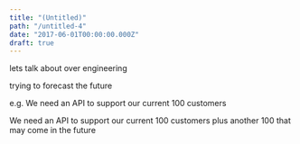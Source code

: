 ```yaml
---
title: "(Untitled)"
path: "/untitled-4"
date: "2017-06-01T00:00:00.000Z"
draft: true
---
```


lets talk about over engineering

trying to forecast the future

e.g. We need an API to support our current 100 customers

We need an API to support our current 100 customers plus another 100 that may come in the future
